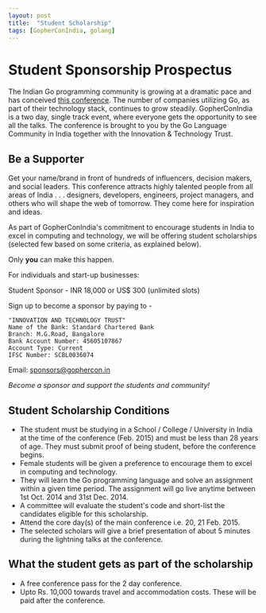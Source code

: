 ```yaml
---
layout: post
title:  "Student Scholarship"
tags: [GopherConIndia, golang]
---
```


Student Sponsorship Prospectus
==============================

The Indian Go programming community is growing at a dramatic pace and has conceived [this conference](http://www.gophercon.in/). The number of companies utilizing Go, as part of their technology stack, continues to grow steadily. GopherConIndia is a two day, single track event, where everyone gets the opportunity to see all the talks. The conference is brought to you by the Go Language Community in India together with the Innovation & Technology Trust.

Be a Supporter
--------------

Get your name/brand in front of hundreds of influencers, decision makers, and social leaders. This conference attracts highly talented people from all areas of India . . . designers, developers, engineers, project managers, and others who will shape the web of tomorrow. They come here for inspiration and ideas.

As part of GopherConIndia's commitment to encourage students in India to excel in computing and technology, we will be offering student scholarships (selected few based on some criteria, as explained below).

Only **you** can make this happen.

For individuals and start-up businesses:

Student Sponsor - INR 18,000 or US$ 300 (unlimited slots)

Sign up to become a sponsor by paying to -

	"INNOVATION AND TECHNOLOGY TRUST"
	Name of the Bank: Standard Chartered Bank
	Branch: M.G.Road, Bangalore
	Bank Account Number: 45605107867
	Account Type: Current
	IFSC Number: SCBL0036074

Email: sponsors@gophercon.in

_Become a sponsor and support the students and community!_

Student Scholarship Conditions
------------------------------

* The student must be studying in a School / College / University in India at the time of the conference (Feb. 2015) and must be less than 28 years of age. They must submit  proof of being student, before the conference begins.
* Female students will be given a preference to encourage them to excel in computing and technology.
* They will learn the Go programming language and solve an assignment within a given time period. The assignment will go live anytime between 1st Oct. 2014 and 31st Dec. 2014.
* A committee will evaluate the student's code and short-list the candidates eligible for this scholarship. 
* Attend the core day(s) of the main conference i.e. 20, 21 Feb. 2015.
* The selected scholars will give a brief presentation of about 5 minutes during the lightning talks at the conference.

What the student gets as part of the scholarship
------------------------------------------------

* A free conference pass for the 2 day conference.
* Upto Rs. 10,000 towards travel and accommodation costs. These will be paid after the conference.


